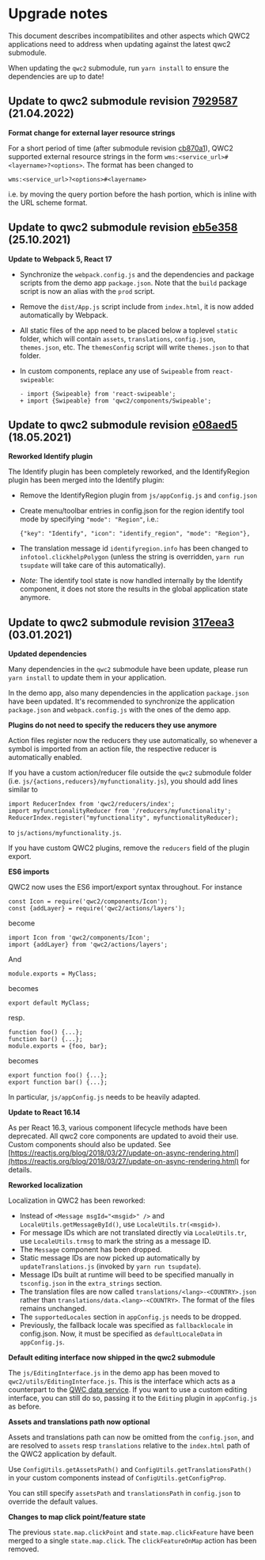 Upgrade notes
=============

This document describes incompatibilites and other aspects which QWC2 applications need to address when updating against the latest qwc2 submodule.

When updating the `qwc2` submodule, run `yarn install` to ensure the dependencies are up to date!

Update to qwc2 submodule revision [7929587](https://github.com/qgis/qwc2/tree/7929587) (21.04.2022)
---------------------------------------------------------------------------------------------------

**Format change for external layer resource strings**

For a short period of time (after submodule revision [cb870a1](https://github.com/qgis/qwc2/tree/cb870a1)), QWC2 supported external resource strings in the form `wms:<service_url>#<layername>?<options>`. The format has been changed to

    wms:<service_url>?<options>#<layername>

i.e. by moving the query portion before the hash portion, which is inline with the URL scheme format.

Update to qwc2 submodule revision [eb5e358](https://github.com/qgis/qwc2/tree/eb5e358) (25.10.2021)
---------------------------------------------------------------------------------------------------

**Update to Webpack 5, React 17**

- Synchronize the `webpack.config.js` and the dependencies and package scripts from the demo app `package.json`. Note that the `build` package script is now an alias with the `prod` script.
- Remove the `dist/App.js` script include from `index.html`, it is now added automatically by Webpack.
- All static files of the app need to be placed below a toplevel `static` folder, which will contain `assets`, `translations`, `config.json`, `themes.json`, etc. The `themesConfig` script will write `themes.json` to that folder.
- In custom components, replace any use of `Swipeable` from `react-swipeable`:

      - import {Swipeable} from 'react-swipeable';
      + import {Swipeable} from 'qwc2/components/Swipeable';


Update to qwc2 submodule revision [e08aed5](https://github.com/qgis/qwc2/tree/e08aed5) (18.05.2021)
---------------------------------------------------------------------------------------------------

**Reworked Identify plugin**

The Identify plugin has been completely reworked, and the IdentifyRegion plugin has been merged into the Identify plugin:

- Remove the IdentifyRegion plugin from `js/appConfig.js` and `config.json`
- Create menu/toolbar entries in config.json for the region identify tool mode by specifying `"mode": "Region"`, i.e.:

      {"key": "Identify", "icon": "identify_region", "mode": "Region"},

- The translation message id `identifyregion.info` has been changed to `infotool.clickhelpPolygon` (unless the string is overridden, `yarn run tsupdate` will take care of this automatically).
- *Note*: The identify tool state is now handled internally by the Identify component, it does not store the results in the global application state anymore.


Update to qwc2 submodule revision [317eea3](https://github.com/qgis/qwc2/tree/317eea3) (03.01.2021)
---------------------------------------------------------------------------------------------------

**Updated dependencies**

Many dependencies in the `qwc2` submodule have been update, please run `yarn install` to update them in your application.

In the demo app, also many dependencies in the application `package.json` have been updated.
It's recommended to synchronize the application `package.json` and `webpack.config.js` with the ones of the demo app.


**Plugins do not need to specify the reducers they use anymore**

Action files register now the reducers they use automatically, so whenever a symbol is imported from an action file, the respective reducer is automatically enabled.

If you have a custom action/reducer file outside the `qwc2` submodule folder (i.e. `js/{actions,reducers}/myfunctionality.js`), you should add lines similar to

    import ReducerIndex from 'qwc2/reducers/index';
    import myfunctionalityReducer from '/reducers/myfunctionality';
    ReducerIndex.register("myfunctionality", myfunctionalityReducer);

to `js/actions/myfunctionality.js`.

If you have custom QWC2 plugins, remove the `reducers` field of the plugin export.

**ES6 imports**

QWC2 now uses the ES6 import/export syntax throughout. For instance

    const Icon = require('qwc2/components/Icon');
    const {addLayer} = require('qwc2/actions/layers');

become

    import Icon from 'qwc2/components/Icon';
    import {addLayer} from 'qwc2/actions/layers';

And

    module.exports = MyClass;

becomes

    export default MyClass;

resp.

    function foo() {...};
    function bar() {...};
    module.exports = {foo, bar};

becomes

    export function foo() {...};
    export function bar() {...};

In particular, `js/appConfig.js` needs to be heavily adapted.

**Update to React 16.14**

As per React 16.3, various component lifecycle methods have been deprecated.
All qwc2 core components are updated to avoid their use. Custom components should also be updated.
See [https://reactjs.org/blog/2018/03/27/update-on-async-rendering.html](https://reactjs.org/blog/2018/03/27/update-on-async-rendering.html) for details.

**Reworked localization**

Localization in QWC2 has been reworked:
- Instead of `<Message msgId="<msgid>" />` and `LocaleUtils.getMessageById()`, use `LocaleUtils.tr(<msgid>)`.
- For message IDs which are not translated directly via `LocaleUtils.tr`, use `LocaleUtils.trmsg` to mark the string as a message ID.
- The `Message` component has been dropped.
- Static message IDs are now picked up automatically by `updateTranslations.js` (invoked by `yarn run tsupdate`).
- Message IDs built at runtime will beed to be specified manually in `tsconfig.json` in the `extra_strings` section.
- The translation files are now called `translations/<lang>-<COUNTRY>.json` rather than `translations/data.<lang>-<COUNTRY>`. The format of the files remains unchanged.
- The `supportedLocales` section in `appConfig.js` needs to be dropped.
- Previously, the fallback locale was specified as `fallbacklocale` in config.json. Now, it must be specified as `defaultLocaleData` in `appConfig.js`.

**Default editing interface now shipped in the qwc2 submodule**

The `js/EditingInterface.js` in the demo app has been moved to `qwc2/utils/EditingInterface.js`.
This is the interface which acts as a counterpart to the [QWC data service](https://github.com/qwc-services/qwc-data-service).
If you want to use a custom editing interface, you can still do so, passing it to the `Editing` plugin in `appConfig.js` as before.

**Assets and translations path now optional**

Assets and translations path can now be omitted from the `config.json`, and are resolved to `assets` resp `translations` relative to the `index.html` path of the QWC2 application by default.

Use `ConfigUtils.getAssetsPath()` and `ConfigUtils.getTranslationsPath()` in your custom components instead of `ConfigUtils.getConfigProp`.

You can still specify `assetsPath` and `translationsPath` in `config.json` to override the default values.

**Changes to map click point/feature state**

The previous `state.map.clickPoint` and `state.map.clickFeature` have been merged to a single `state.map.click`. The `clickFeatureOnMap` action has been removed.
